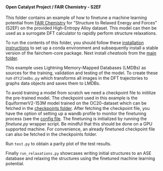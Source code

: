 #### Open Catalyst Project / FAIR Chemistry - S2EF

This folder contains an example of how to finetune a machine learning potential from [FAIR Chemistry](https://github.com/FAIR-Chem/fairchem) for "Structure to Relaxed Energy and Forces" (S2EF) on the provided High-Entropy Alloy dataset. This model can then be used as a surrogate DFT calculator to rapidly perform structure relaxations.

To run the contents of this folder, you should follow these [installation instructions](https://github.com/catalyticmaterials/fairchem) to set up a conda environment and subsequently install a stable version of the fairchem-core package. Next install *cheatools* from the [main folder](../../).

This example uses Lightning Memory-Mapped Databases (LMDBs) as sources for the training, validation and testing of the model. To create these run `dft2lmdbs.py` which transforms all images in the DFT trajectories to graphs data objects and saves them to LMDBs.

To avoid training a model from scratch we need a checkpoint file to initilize the pre-trained model. The checkpoint used in this example is the EquiformerV2-153M model trained on the OC20-dataset which can be fetched in the [checkpoints folder](checkpoints). After fetching the checkpoint file, you have the option of setting up a wandb profile to monitor the finetuning process (see the [config file](configs/equiformer_v2_N@20_L@6_M@3_153M.yml). The finetuning is initialized by running the *finetune.py* wrapper script. Be mindful that this should be done on a GPU supported machine. For convenience, an already finetuned checkpoint file can also be fetched in the checkpoints folder. 

Run `test.py` to obtain a parity plot of the test results.

Finally `run_relaxations.py` showcases writing initial structures to an ASE database and relaxing the structures using the finetuned machine learning potential.

